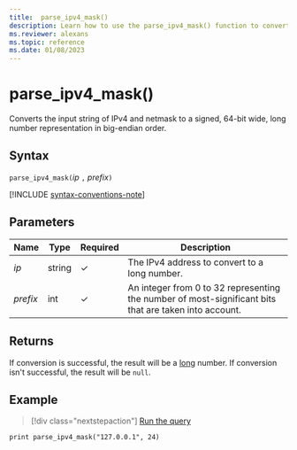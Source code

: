 ```yaml
---
title:  parse_ipv4_mask()
description: Learn how to use the parse_ipv4_mask() function to convert an IPv4 input string and netmask to a 64-bit wide long number in big-endian order.
ms.reviewer: alexans
ms.topic: reference
ms.date: 01/08/2023
---
```

# parse_ipv4_mask()

Converts the input string of IPv4 and netmask to a signed, 64-bit wide, long number representation in big-endian order.

## Syntax

`parse_ipv4_mask(`*ip* `,` *prefix*`)`

[!INCLUDE [syntax-conventions-note](../../includes/syntax-conventions-note.md)]

## Parameters

| Name | Type | Required | Description |
|--|--|--|--|
| *ip*| string | &check; | The IPv4 address to convert to a long number.|
| *prefix*| int | &check; | An integer from 0 to 32 representing the number of most-significant bits that are taken into account.|

## Returns

If conversion is successful, the result will be a [long](scalar-data-types/long.md) number.
If conversion isn't successful, the result will be `null`.

## Example

> [!div class="nextstepaction"]
> <a href="https://dataexplorer.azure.com/clusters/help/databases/Samples?query=H4sIAAAAAAAAAysoyswrUShILCpOjc8sKDOJz00sztZQMjQy1zMAQkMlHQUjE00AwjOPByYAAAA=" target="_blank">Run the query</a>

```kusto
print parse_ipv4_mask("127.0.0.1", 24)
```
